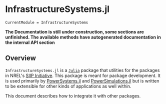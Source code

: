 # InfrastructureSystems.jl

```@meta
CurrentModule = InfrastructureSystems
```

**The Documentation is still under construction, some sections are unfinished. The available methods have autogenerated documentation in the internal API section**

## Overview

`InfrastructureSystems.jl` is a [`Julia`](http://www.julialang.org) package that utilities for
the packages in NREL's [SIIP Initiative](https://github.com/NREL-SIIP). This package is meant for package development. It is used primarily by
[PowerSystems.jl](https://github.com/NREL-SIIP/PowerSystems.jl) and
[PowerSimulations.jl](https://github.com/NREL-SIIP/PowerSimulations.jl) but is
written to be extensible for other kinds of applications as well within.

This document describes how to integrate it with other packages.
